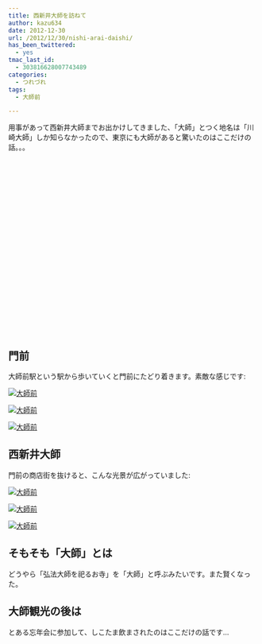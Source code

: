 ```yaml
---
title: 西新井大師を訪ねて
author: kazu634
date: 2012-12-30
url: /2012/12/30/nishi-arai-daishi/
has_been_twittered:
  - yes
tmac_last_id:
  - 303816628007743489
categories:
  - つれづれ
tags:
  - 大師前

---
```

用事があって西新井大師までお出かけしてきました、「大師」とつく地名は「川崎大師」しか知らなかったので、東京にも大師があると驚いたのはここだけの話。。。

<div class="cgmp-centering-container-handle" align="center">
<div class="google-map-placeholder" id="a286f379e350f971ee69ffe63512b16f" style="width: 350px; height: 350px;">
<div align="center" style="background:url('http://blog.kazu634.com/wp-content/plugins/comprehensive-google-map-plugin/assets/css/images/loading.gif') no-repeat 0 0 transparent !important; height:100px; width:100px; position: relative; top: 125px !important;">
</div>
</div>
  
<div class="direction-controls-placeholder" id="direction-controls-placeholder-a286f379e350f971ee69ffe63512b16f" style="background: white; width: 350px; margin-top: 5px; border: 1px solid #EBEBEB; display: none; padding: 18px 0 9px 0;">
<div class="d_close-wrapper">
<a id="d_close" href="javascript:void(0)"> <img src="http://blog.kazu634.com/wp-content/plugins/comprehensive-google-map-plugin/assets/css/images/transparent.png" class="close" /> </a>
</div>
    
<div style="" id="travel_modes_div" class="dir-tm kd-buttonbar">
<a tabindex="3" class="kd-button kd-button-left selected" href="javascript:void(0)" id="dir_d_btn" title="By car"> <img class="dir-tm-d" src="http://blog.kazu634.com/wp-content/plugins/comprehensive-google-map-plugin/assets/css/images/transparent.png" /> </a> <a tabindex="3" class="kd-button kd-button-right" href="javascript:void(0)" id="dir_w_btn" title="Walking"> <img class="dir-tm-w" src="http://blog.kazu634.com/wp-content/plugins/comprehensive-google-map-plugin/assets/css/images/transparent.png" /> </a>
</div>
    
<div class="dir-clear">
</div>
    
<div id="dir_wps">
<div id="dir_wp_0" class="dir-wp">
<div class="dir-wp-hl">
<div id="dir_m_0" class="dir-m" style="cursor: -moz-grab;">
<div style="width: 24px; height: 24px; overflow: hidden; position: relative;">
<img style="position: absolute; left: 0px; top: -141px; -moz-user-select: none; border: 0px none; padding: 0px; margin: 0px;" src="http://blog.kazu634.com/wp-content/plugins/comprehensive-google-map-plugin/assets/css/images/directions.png" />
</div>
</div>
          
<div class="dir-input">
<div class="kd-input-text-wrp">
<input type="text" maxlength="2048" tabindex="4" value="" name="a_address" id="a_address" title="Start address" class="wp kd-input-text" autocomplete="off" autocorrect="off" />
</div>
</div>
</div>
</div>
      
<div class="dir-rev-wrapper">
<div id="dir_rev" title="Get reverse directions">
<a id="reverse-btn" href="javascript:void(0)" class="kd-button"> <img class="dir-reverse" src="http://blog.kazu634.com/wp-content/plugins/comprehensive-google-map-plugin/assets/css/images/transparent.png" /> </a>
</div>
</div>
      
<div id="dir_wp_1" class="dir-wp">
<div class="dir-wp-hl">
<div id="dir_m_1" class="dir-m" style="cursor: -moz-grab;">
<div style="width: 24px; height: 24px; overflow: hidden; position: relative;">
<img style="position: absolute; left: 0px; top: -72px; -moz-user-select: none; border: 0px none; padding: 0px; margin: 0px;" src="http://blog.kazu634.com/wp-content/plugins/comprehensive-google-map-plugin/assets/css/images/directions.png" />
</div>
</div>
          
<div class="dir-input">
<div class="kd-input-text-wrp">
<input type="text" maxlength="2048" tabindex="4" value="" name="b_address" id="b_address" title="End address" class="wp kd-input-text" autocomplete="off" autocorrect="off" />
</div>
</div>
</div>
</div>
</div>
    
<div id="dir_controls">
<div class="d_links">
<span id="d_options_toggle"> <a id="d_options_show" class="no-wrap" href="javascript:void(0)" style="display: none !important;">Show options</a> <a id="d_options_hide" class="no-wrap" href="javascript:void(0)" style="display: none !important;">Hide options</a> <b><span style="color: blue">Additional options</span></b> </span>
</div>
      
<div id="d_options" style="margin-bottom: 5px; text-align: left;">
<input type="checkbox" tabindex="5" name="a286f379e350f971ee69ffe63512b16f_avoid_hway" id="a286f379e350f971ee69ffe63512b16f_avoid_hway" /> <label for="a286f379e350f971ee69ffe63512b16f_avoid_hway">Avoid highways</label> <input type="checkbox" tabindex="5" name="a286f379e350f971ee69ffe63512b16f_avoid_tolls" id="a286f379e350f971ee69ffe63512b16f_avoid_tolls" /> <label for="a286f379e350f971ee69ffe63512b16f_avoid_tolls">Avoid tolls</label> <input type="radio" name="a286f379e350f971ee69ffe63512b16f_travel_mode" id="a286f379e350f971ee69ffe63512b16f_radio_km" /> <label for="a286f379e350f971ee69ffe63512b16f_radio_km">KM</label> <input type="radio" name="a286f379e350f971ee69ffe63512b16f_travel_mode" id="a286f379e350f971ee69ffe63512b16f_radio_miles" checked="checked" /> <label for="a286f379e350f971ee69ffe63512b16f_radio_miles">Miles</label>
</div>
      
<div class="dir-sub-cntn">
<button tabindex="6" name="btnG" type="submit" id="d_sub" class="kd-button kd-button-submit">Get Directions</button> <button tabindex="6" name="btnG" type="button" style="display: none;" id="print_sub" class="kd-button kd-button-submit">Print Directions</button>
</div>
</div>
</div>
  
<div id="rendered-directions-placeholder-a286f379e350f971ee69ffe63512b16f" style="display: none; border: 1px solid #ddd; width: 350px; margin-top: 10px; direction: ltr; overflow: auto; height: 180px; padding: 5px;" class="rendered-directions-placeholder">
</div>
</div>

<!--more-->

## 門前

大師前駅という駅から歩いていくと門前にたどり着きます。素敵な感じです:

<a href="http://www.flickr.com/photos/42332031@N02/8299447491/in/photostream" onclick="__gaTracker('send', 'event', 'outbound-article', 'http://www.flickr.com/photos/42332031@N02/8299447491/in/photostream', '');" class="dpad-flickr-img" title="大師前"><img class="aligncenter" src="http://farm9.staticflickr.com/8359/8299447491_0ae0939d5b.jpg" alt="大師前" /></a>

<a href="http://www.flickr.com/photos/42332031@N02/8299447075/in/photostream/" onclick="__gaTracker('send', 'event', 'outbound-article', 'http://www.flickr.com/photos/42332031@N02/8299447075/in/photostream/', '');" class="dpad-flickr-img" title="大師前"><img class="aligncenter" src="http://farm9.staticflickr.com/8216/8299447075_bfbd3d522f.jpg" alt="大師前" /></a>

<a href="http://www.flickr.com/photos/42332031@N02/8299446713/in/photostream/" onclick="__gaTracker('send', 'event', 'outbound-article', 'http://www.flickr.com/photos/42332031@N02/8299446713/in/photostream/', '');" class="dpad-flickr-img" title="大師前"><img class="aligncenter" src="http://farm9.staticflickr.com/8214/8299446713_58f00f2bb6.jpg" alt="大師前" /></a>

## 西新井大師

門前の商店街を抜けると、こんな光景が広がっていました:

<a href="http://www.flickr.com/photos/42332031@N02/8300497792/in/photostream/" onclick="__gaTracker('send', 'event', 'outbound-article', 'http://www.flickr.com/photos/42332031@N02/8300497792/in/photostream/', '');" class="dpad-flickr-img" title="大師前"><img class="aligncenter" src="http://farm9.staticflickr.com/8214/8300497792_e96723dbb3.jpg" alt="大師前" /></a>

<a href="http://www.flickr.com/photos/42332031@N02/8299444823/in/photostream/" onclick="__gaTracker('send', 'event', 'outbound-article', 'http://www.flickr.com/photos/42332031@N02/8299444823/in/photostream/', '');" class="dpad-flickr-img" title="大師前"><img class="aligncenter" src="http://farm9.staticflickr.com/8216/8299444823_e426380514.jpg" alt="大師前" /></a>

<a href="http://www.flickr.com/photos/42332031@N02/8299444455/in/photostream/" onclick="__gaTracker('send', 'event', 'outbound-article', 'http://www.flickr.com/photos/42332031@N02/8299444455/in/photostream/', '');" class="dpad-flickr-img" title="大師前"><img class="aligncenter" src="http://farm9.staticflickr.com/8076/8299444455_5a346fb367.jpg" alt="大師前" /></a>

## そもそも「大師」とは

どうやら「弘法大師を祀るお寺」を「大師」と呼ぶみたいです。また賢くなった。

## 大師観光の後は

とある忘年会に参加して、しこたま飲まされたのはここだけの話です…